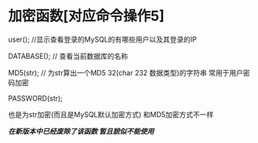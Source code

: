 # 加密函数[对应命令操作5]

user();  //显示查看登录的MySQL的有哪些用户以及其登录的IP

DATABASE(); // 查看当前数据库的名称

MD5(str);  //  为str算出一个MD5 32(char 232 数据类型)的字符串  常用于用户密码加密



PASSWORD(str);

 也是为str加密(而且是MySQL默认加密方式)  和MD5加密方式不一样

***在新版本中已经废除了该函数   暂且貌似不能使用***